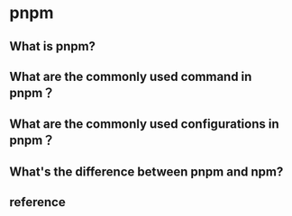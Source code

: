 # pnpm

## What is pnpm?


## What are the commonly used command in pnpm？


## What are the commonly used configurations in pnpm？


## What's the difference between pnpm and npm?


## reference

